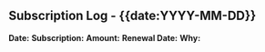 ## Subscription Log - {{date:YYYY-MM-DD}}

**Date:** 
**Subscription:** 
**Amount:** 
**Renewal Date:** 
**Why:** 